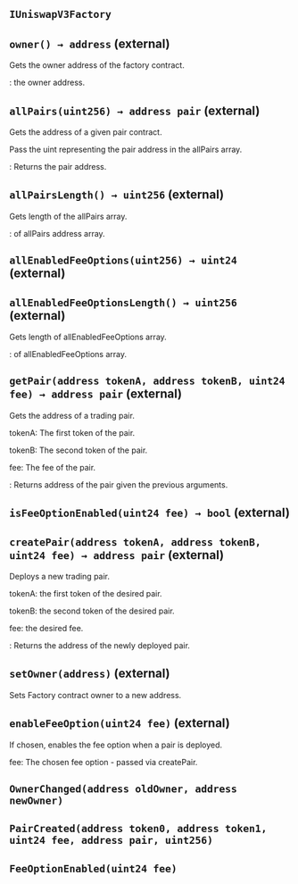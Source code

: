 ## `IUniswapV3Factory`






## `owner() → address` (external)

Gets the owner address of the factory contract.





: the owner address.

## `allPairs(uint256) → address pair` (external)

Gets the address of a given pair contract.


Pass the uint representing the pair address in the allPairs array.



: Returns the pair address.

## `allPairsLength() → uint256` (external)

Gets length of the allPairs array.





: of allPairs address array.

## `allEnabledFeeOptions(uint256) → uint24` (external)







## `allEnabledFeeOptionsLength() → uint256` (external)

Gets length of allEnabledFeeOptions array.





: of allEnabledFeeOptions array.

## `getPair(address tokenA, address tokenB, uint24 fee) → address pair` (external)

Gets the address of a trading pair.




tokenA: The first token of the pair.

tokenB: The second token of the pair.

fee: The fee of the pair.


: Returns address of the pair given the previous arguments.

## `isFeeOptionEnabled(uint24 fee) → bool` (external)







## `createPair(address tokenA, address tokenB, uint24 fee) → address pair` (external)

Deploys a new trading pair.




tokenA: the first token of the desired pair.

tokenB: the second token of the desired pair.

fee: the desired fee.


: Returns the address of the newly deployed pair.

## `setOwner(address)` (external)

Sets Factory contract owner to a new address.





## `enableFeeOption(uint24 fee)` (external)

If chosen, enables the fee option when a pair is deployed.




fee: The chosen fee option - passed via createPair.



## `OwnerChanged(address oldOwner, address newOwner)`





## `PairCreated(address token0, address token1, uint24 fee, address pair, uint256)`





## `FeeOptionEnabled(uint24 fee)`






